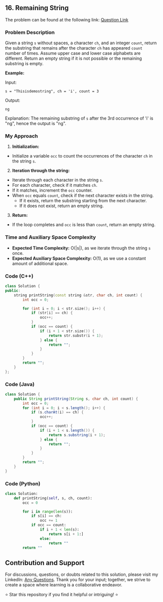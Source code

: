 ## 16. Remaining String

The problem can be found at the following link: [Question Link](https://www.geeksforgeeks.org/problems/remaining-string3515/1)

### Problem Description

Given a string `s` without spaces, a character `ch`, and an integer `count`, return the substring that remains after the character `ch` has appeared `count` number of times. Assume upper case and lower case alphabets are different. Return an empty string if it is not possible or the remaining substring is empty.

**Example:**

Input:
```
s = "Thisisdemostring", ch = 'i', count = 3
```
Output:
```
ng
```
Explanation:
The remaining substring of `s` after the 3rd occurrence of 'i' is "ng", hence the output is "ng".

### My Approach

1. **Initialization:**
- Initialize a variable `occ` to count the occurrences of the character `ch` in the string `s`.

2. **Iteration through the string:**
- Iterate through each character in the string `s`.
- For each character, check if it matches `ch`.
- If it matches, increment the `occ` counter.
- When `occ` equals `count`, check if the next character exists in the string.
  - If it exists, return the substring starting from the next character.
  - If it does not exist, return an empty string.

3. **Return:**
- If the loop completes and `occ` is less than `count`, return an empty string.

### Time and Auxiliary Space Complexity

- **Expected Time Complexity:** O(|s|), as we iterate through the string `s` once.
- **Expected Auxiliary Space Complexity:** O(1), as we use a constant amount of additional space.

### Code (C++)

```cpp
class Solution {
public:
    string printString(const string &str, char ch, int count) {
        int occ = 0;

        for (int i = 0; i < str.size(); i++) {
            if (str[i] == ch) {
                occ++;
            }
            if (occ == count) {
                if (i + 1 < str.size()) {
                    return str.substr(i + 1);
                } else {
                    return "";
                }
            }
        }
        return "";
    }
};
```

### Code (Java)

```java
class Solution {
    public String printString(String s, char ch, int count) {
        int occ = 0;
        for (int i = 0; i < s.length(); i++) {
            if (s.charAt(i) == ch) {
                occ++;
            }
            if (occ == count) {
                if (i + 1 < s.length()) {
                    return s.substring(i + 1);
                } else {
                    return "";
                }
            }
        }
        return "";
    }
}
```

### Code (Python)

```python
class Solution:
    def printString(self, s, ch, count):
        occ = 0

        for i in range(len(s)):
            if s[i] == ch:
                occ += 1
            if occ == count:
                if i + 1 < len(s):
                    return s[i + 1:]
                else:
                    return ""
        return ""
```

## Contribution and Support

For discussions, questions, or doubts related to this solution, please visit my LinkedIn: [Any Questions](https://www.linkedin.com/in/het-patel-8b110525a/). Thank you for your input; together, we strive to create a space where learning is a collaborative endeavor.

⭐ Star this repository if you find it helpful or intriguing! ⭐
